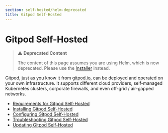 ```yaml
---
section: self-hosted/helm-deprecated
title: Gitpod Self-Hosted
---
```


<script context="module">
  export const prerender = true;
</script>

# Gitpod Self-Hosted

> ⚠️ **Deprecated Content**
>
> The content of this page assumes you are using Helm, which is now deprecated. Please use the [Installer](./latest) instead.

Gitpod, just as you know it from [gitpod.io](https://gitpod.io), can be deployed and operated on your own infrastructure. It supports different cloud providers, self-managed Kubernetes clusters, corporate firewalls, and even off-grid / air-gapped networks.

- [Requirements for Gitpod Self-Hosted](./helm-deprecated/requirements)
- [Installing Gitpod Self-Hosted](./helm-deprecated/installation)
- [Configuring Gitpod Self-Hosted](./helm-deprecated/configuration)
- [Troubleshooting Gitpod Self-Hosted](./helm-deprecated/troubleshooting)
- [Updating Gitpod Self-Hosted](./helm-deprecated/updating)
